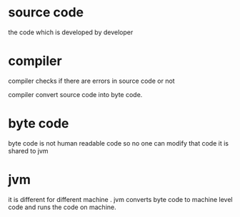 # source code
  the code which is developed by developer
# compiler
  compiler checks if there are errors in source code or not
  
  compiler convert source code into byte code.
  # byte code
  byte code is not human readable code so no one can modify that code
  it is shared to jvm
# jvm
 it is different for different machine .
 jvm converts byte code to machine level code and runs the code on machine.
